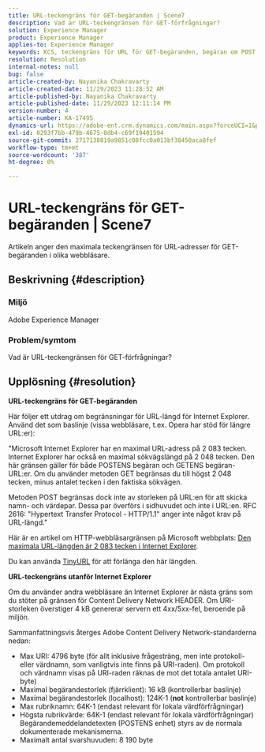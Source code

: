 ```yaml
---
title: URL-teckengräns för GET-begäranden | Scene7
description: Vad är URL-teckengränsen för GET-förfrågningar?
solution: Experience Manager
product: Experience Manager
applies-to: Experience Manager
keywords: KCS, teckengräns för URL för GET-begäranden, begäran om POST, GET-begäran, AEM
resolution: Resolution
internal-notes: null
bug: false
article-created-by: Nayanika Chakravarty
article-created-date: 11/29/2023 11:28:52 AM
article-published-by: Nayanika Chakravarty
article-published-date: 11/29/2023 12:11:14 PM
version-number: 4
article-number: KA-17495
dynamics-url: https://adobe-ent.crm.dynamics.com/main.aspx?forceUCI=1&pagetype=entityrecord&etn=knowledgearticle&id=c78fa574-aa8e-ee11-8179-6045bd006239
exl-id: 0293f7bb-479b-4675-8db4-c69f19401594
source-git-commit: 2717138819a9851c08fcc0a013bf38450aca8fef
workflow-type: tm+mt
source-wordcount: '387'
ht-degree: 0%

---
```


# URL-teckengräns för GET-begäranden | Scene7


Artikeln anger den maximala teckengränsen för URL-adresser för GET-begäranden i olika webbläsare.

## Beskrivning {#description}


### Miljö

Adobe Experience Manager

### Problem/symtom

Vad är URL-teckengränsen för GET-förfrågningar?


## Upplösning {#resolution}


<b>URL-teckengräns för GET-begäranden</b>

Här följer ett utdrag om begränsningar för URL-längd för Internet Explorer. Använd det som baslinje (vissa webbläsare, t.ex. Opera har stöd för längre URL:er):

&quot;Microsoft Internet Explorer har en maximal URL-adress på 2 083 tecken. Internet Explorer har också en maximal sökvägslängd på 2 048 tecken. Den här gränsen gäller för både POSTENS begäran och GETENS begäran-URL:er. Om du använder metoden GET begränsas du till högst 2 048 tecken, minus antalet tecken i den faktiska sökvägen.

Metoden POST begränsas dock inte av storleken på URL:en för att skicka namn- och värdepar. Dessa par överförs i sidhuvudet och inte i URL:en. RFC 2616: &quot;Hypertext Transfer Protocol - HTTP/1.1&quot; anger inte något krav på URL-längd.&quot;

Här är en artikel om HTTP-webbläsargränsen på Microsoft webbplats: [Den maximala URL-längden är 2 083 tecken i Internet Explorer](https://support.microsoft.com/en-us/topic/maximum-url-length-is-2-083-characters-in-internet-explorer-174e7c8a-6666-f4e0-6fd6-908b53c12246).

Du kan använda [TinyURL](https://tinyurl.com/app) för att förlänga den här längden.

<b>URL-teckengräns utanför Internet Explorer</b>

Om du använder andra webbläsare än Internet Explorer är nästa gräns som du stöter på gränsen för Content Delivery Network HEADER. Om URI-storleken överstiger 4 kB genererar servern ett 4xx/5xx-fel, beroende på miljön.

Sammanfattningsvis återges Adobe Content Delivery Network-standarderna nedan:

- Max URI: 4796 byte (för allt inklusive frågesträng, men inte protokoll- eller värdnamn, som vanligtvis inte finns på URI-raden). Om protokoll och värdnamn visas på URI-raden räknas de mot det totala antalet URI-byte)
- Maximal begärandestorlek (fjärrklient): 16 kB (kontrollerbar baslinje)
- Maximal begärandestorlek (localhost): 124K-1 (<b>not</b> kontrollerbar baslinje)
- Max rubriknamn: 64K-1 (endast relevant för lokala värdförfrågningar)
- Högsta rubrikvärde: 64K-1 (endast relevant för lokala värdförfrågningar) Begärandemeddelandetexten (POSTENS enhet) styrs av de normala dokumenterade mekanismerna.
- Maximalt antal svarshuvuden: 8 190 byte
